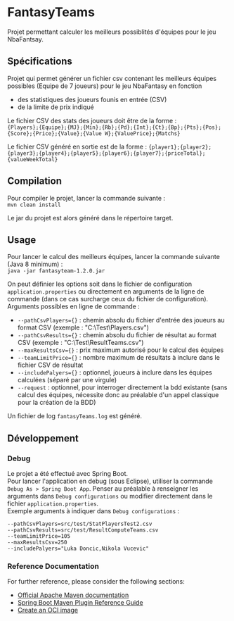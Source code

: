 # FantasyTeams

Projet permettant calculer les meilleurs possiblités d'équipes pour le jeu NbaFantsay.

## Spécifications

Projet qui permet générer un fichier csv contenant les meilleurs équipes possibles (Equipe de 7 joueurs) pour le jeu NbaFantasy en fonction 
- des statistiques des joueurs founis en entrée (CSV)
- de la limite de prix indiqué

Le fichier CSV des stats des joueurs doit être de la forme :  
`{Players};{Equipe};{MJ};{Min};{Rb};{Pd};{Int};{Ct};{Bp};{Pts};{Pos};{Score};{Price};{Value};{Value W};{ValuePrice};{Matchs}`

Le fichier CSV généré en sortie est de la forme : 
`{player1};{player2};{player3};{player4};{player5};{player6};{player7};{priceTotal};{valueWeekTotal}`


## Compilation

Pour compiler le projet, lancer la commande suivante :  
`mvn clean install`

Le jar du projet est alors généré dans le répertoire target.

## Usage

Pour lancer le calcul des meilleurs équipes, lancer la commande suivante (Java 8 minimum) :  
`java -jar fantasyteam-1.2.0.jar` 

On peut définier les options soit dans le fichier de configuration `application.properties` ou directement en arguments de la ligne de commande (dans ce cas surcharge ceux du fichier de configuration).  
Arguments possibles en ligne de commande :
- `--pathCsvPlayers={}` : chemin absolu du fichier d'entrée des joueurs au format CSV  (exemple : "C:\Test\Players.csv")
- `--pathCsvResults={}` : chemin absolu du fichier de résultat au format CSV (exemple : "C:\Test\ResultTeams.csv")
- `--maxResultsCsv={}` : prix maximum autorisé pour le calcul des équipes
- `--teamLimitPrice={}` : nombre maximum de résultats à inclure dans le fichier CSV de résultat
- `--includePalyers={}` : optionnel, joueurs à inclure dans les équipes calculées (séparé par une virgule)
- `--request` : optionnel, pour interroger directement la bdd existante (sans calcul des équipes, nécessite donc au préalable d'un appel classique pour la création de la BDD)

Un fichier de log `fantasyTeams.log` est généré.

## Développement

### Debug 

Le projet a été effectué avec Spring Boot.  
Pour lancer l'application en debug (sous Eclipse), utiliser la commande `Debug As > Spring Boot App`. 
Penser au préalable à renseigner les arguments dans `Debug configurations` ou modifier directement dans le fichier `application.properties`.  
Exemple arguments à indiquer dans `Debug configurations` : 

```
--pathCsvPlayers=src/test/StatPlayersTest2.csv
--pathCsvResults=src/test/ResultComputeTeams.csv
--teamLimitPrice=105
--maxResultsCsv=250
--includePalyers="Luka Doncic,Nikola Vucevic"  
```

### Reference Documentation
For further reference, please consider the following sections:

* [Official Apache Maven documentation](https://maven.apache.org/guides/index.html)
* [Spring Boot Maven Plugin Reference Guide](https://docs.spring.io/spring-boot/docs/2.3.3.RELEASE/maven-plugin/reference/html/)
* [Create an OCI image](https://docs.spring.io/spring-boot/docs/2.3.3.RELEASE/maven-plugin/reference/html/#build-image)
